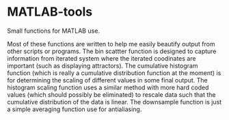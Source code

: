 # MATLAB-tools
Small functions for MATLAB use.

Most of these functions are written to help me easily beautify output from other scripts or programs. The bin scattter function is designed to capture information from iterated system where the iterated coodinates are important (such as displaying attractors). The cumulative histogram function (which is really a cumulative distribution function at the moment) is for determining the scaling of different values in some final output. The histogram scaling function uses a similar method with more hard coded values (which should possibly be eliminated) to rescale data such that the cumulative distribution of the data is linear. The downsample function is just a simple averaging function use for antialiasing.
